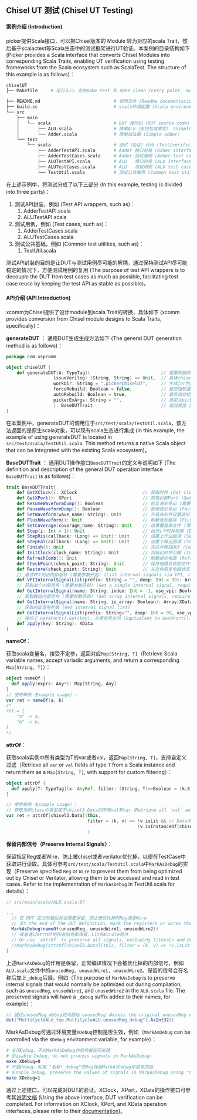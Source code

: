 ## Chisel UT 测试 (Chisel UT Testing)

#### 案例介绍 (Introduction)
picker提供Scala接口，可以把Chisel版本的 Module 转为对应的scala Trait，然后基于scalactest等Scala生态中的测试框架进行UT验证。本案例的目录结构如下 (Picker provides a Scala interface that converts Chisel Modules into corresponding Scala Traits, enabling UT verification using testing frameworks from the Scala ecosystem such as ScalaTest. The structure of this example is as follows)：

```bash
chiselUT
├── Makefile     # 运行入口，支持make test 和 make clean (Entry point, supports "make test" and "make clean")

├── README.md                            # 说明文件 (Readme documentation)
├── build.sc                             # scala环境配置 (Scala environment configuration)
└── src
    ├── main
    │   └── scala                        # DUT 源代码 (DUT source code)
    │       ├── ALU.scala                # 简单ALU（支持加减乘除） (Simple ALU supports: add, subtract, multiply, divide)
    │       └── Adder.scala              # 简单加法器 (Simple adder)
    └── test
        └── scala                        # 测试（验证）代码 (Test/verification code)
            ├── AdderTestAPI.scala       # Adder 接口封装 (Adder interface wrapper)
            ├── AdderTestCases.scala     # Adder 测试用例 (Adder test cases)
            ├── ALUTestAPI.scala         # ALU   接口封装 (ALU interface wrapper)
            ├── ALUTestCases.scala       # ALU   测试用例 (ALU test cases)
            └── TestUtil.scala           # 测试公共服务 (Common test utilities)
```

在上述示例中，将测试分成了以下三部分 (In this example, testing is divided into three parts)：

1. 测试API封装，例如 (Test API wrappers, such as)：
    1. AdderTestAPI.scala
    1. ALUTestAPI.scala
1. 测试用例，例如 (Test cases, such as)：
    1. AdderTestCases.scala
    1. ALUTestCases.scala
1. 测试公共基础，例如 (Common test utilities, such as)：
    1. TestUtil.scala

测试API封装的目的是让DUT与测试用例尽可能的解耦，通过保持测试API尽可能稳定的情况下，方便测试用例的复用 (The purpose of test API wrappers is to decouple the DUT from test cases as much as possible, facilitating test case reuse by keeping the test API as stable as possible)。

#### API介绍 (API Introduction)

xcomm为Chisel提供了设计module到scala Trait的转换，具体如下 (xcomm provides conversion from Chisel module designs to Scala Traits, specifically)：

**generateDUT** ：
通用DUT生成生成方法如下 (The general DUT generation method is as follows)：
```scala
package com.xspcomm

object chiselUT {
    def generateDUT[A: TypeTag](                           // 需要转换的Chisel 类 (Chisel class to be converted)
                  issueVerilog: (String, String) => Unit,  // 具体chisel到verilog转换的回调函数 (Callback function for Chisel to Verilog conversion)
                  workDir: String = ".pickerChiselUT",     // 生成jar包的工作目录 (Working directory for generating JAR packages)
                  forceRebuild: Boolean = false,           // 是否强制重新编译 (Whether to force recompilation)
                  autoRebuild: Boolean = true,             // 是否自动检查需要重新编译 (Whether to automatically check if recompilation is needed)
                  pickerExArgs: String = "",               // 自定义picker转换参数 (Custom picker conversion parameters)
                  ): BaseDUTTrait                          // 返回类型 (Return type)
}
```

在本案例中，generateDUT的调用位于`src/test/scala/TestUtil.scala`，该方法返回的是原生scala对象，可以现有scala生态进行集成 (In this example, the example of using generateDUT is located in `src/test/scala/TestUtil.scala`. This method returns a native Scala object that can be integrated with the existing Scala ecosystem)。

**BaseDUTTrait** ：
通用DUT操作接口`BaseDUTTrait`的定义与说明如下 (The definition and description of the general DUT operation interface `BaseDUTTrait` is as follows)：

```scala
trait BaseDUTTrait{
    def GetXClock(): XClock                         // 获取时钟 (Get clock)
    def GetXPort(): XPort                           // 获取引脚Port (Get pin Port)
    def ResumeWaveformDump(): Boolean               // 恢复波形导出 (需要参数开启) (Resume waveform dump, requires parameter setting)
    def PauseWaveformDump(): Boolean                // 暂停波形导出 (Pause waveform dump)
    def SetWaveform(wave_name: String): Unit        // 开启波形并设置波形文件名 (Enable waveform and set waveform filename)
    def FlushWaveform(): Unit                       // 刷新波形缓存 (Flush waveform cache)
    def SetCoverage(coverage_name: String): Unit    // 设置覆盖率文件 (需要参数开启) (Set coverage file, requires parameter setting)
    def Step(i: Int = 1): Unit                      // 执行i个时钟周期 (Execute i clock cycles)
    def StepRis(callback: (Long) => Unit): Unit     // 设置上升沿回调 (Set rising edge callback)
    def StepFal(callback: (Long) => Unit): Unit     // 设置下降沿回调 (Set falling edge callback)
    def Finish(): Unit                              // 完成并释放DUT (Complete and release DUT)
    def InitClock(clock_name: String): Unit         // 初始化时钟引脚 (Initialize clock pin)
    def RefreshComb(): Unit                         // 刷新组合电路 (Refresh combinational circuit)
    def CheckPoint(check_point: String): Unit       // 保持电路状态到文件 (Save circuit state to file)
    def Restore(check_point: String): Unit          // 从文件恢复电路状态 (Restore circuit state from file)
    // 通过VPI列出内部信号 (需要参数开启) (List internal signals via VPI, requires parameter setting)
    def VPIInternalSignalList(prefix: String = "", deep: Int = 99): Array[String]
    // 获取单个内部信号 (需要参数开启) (Get a single internal signal, requires parameter setting)
    def GetInternalSignal(name: String, index: Int = -1, use_vpi: Boolean = false): XData
    // 获取数组内部信号 (需要参数开启) (Get array internal signals, requires parameter setting)
    def GetInternalSignal(name: String, is_array: Boolean): Array[XData]\
    // 获取内部信号列表 (Get internal signal list)
    def GetInternalSignalList(prefix: String="", deep: Int = 99, use_vpi: Boolean = false): Array[String]
    // 等价于 GetXPort().Get(key)，方便信号访问 (Equivalent to GetXPort().Get(key), convenient signal access)
    def apply(key: String): XData
}
```

**nameOf**：

获取scala变量名，接受不定参，返回对应`Map[String, T]`（Retrieve Scala variable names, accept variadic arguments, and return a corresponding `Map[String, T]`）：
```scala
object nameOf {
  def apply(exprs: Any*): Map[String, Any]
}
// 使用举例（Example usage）:
var ret = nameOf(a, b)
/*
ret = {
    "a" -> a,
    "b" -> b,
}
*/

```

**attrOf**：

获取scala实例中所有类型为T的var或者val，返回`Map[String, T]`，支持自定义过滤（Retrieve all `var` or `val` fields of type `T` from a Scala instance and return them as a `Map[String, T]`, with support for custom filtering）：
```scala
object attrOf {
  def apply[T: TypeTag](x: AnyRef, filter: (String, T)=>Boolean = (k:String, v:T) => true): Map[String, T]
}

// 使用举例（Example usage）:
// 获取当前class中类型属于chisel3.Data的所有val和var（Retrieve all `val` and `var` fields of type `chisel3.Data` in the current class）
var ret = attrOf[chisel3.Data](this,
                               filter = (k, v) => !v.isLit && // Data不能是字面量（Data must not be a literal）
                                                  !v.isInstanceOf[chisel3.Bundle] // Data不能是Bundle类型（Data must not be of type Bundle）
                               )

```

**保留内部信号（Preserve Internal Signals）**：

保留指定Reg或者Wire，防止被chisel或者verilator优化掉，以便在TestCase中获取进行读取。具体可参考`src/test/scala/TestUtil.scala`中`MarkAsDebug`的实现（Preserve specified `Reg` or `Wire` to prevent them from being optimized out by Chisel or Verilator, allowing them to be accessed and read in test cases. Refer to the implementation of `MarkAsDebug` in TestUtil.scala for details）：

```scala
// src/main/scala/ALU.scala:87

...
  // 在 DUT 定义的最后标记需要保留，防止被优化掉的Reg或者Wire
  //（At the end of the DUT definition, mark the registers or wires that need to be preserved to prevent optimization）
  MarkAsDebug(nameOf(unusedReg, unusedWire1, unusedWire2))
  // 或者通过attrOf把所有信号都保留，Lit和Bundle除外
  // Or use `attrOf` to preserve all signals, excluding literals and Bundles.
  //MarkAsDebug(attrOf[chisel3.Data](this, filter = (k, v) => !v.isLit && !v.isInstanceOf[chisel3.Bundle]))
}
```

上述`MarkAsDebug`的作用是保留，正常编译情况下会被优化掉的内部信号，例如`ALU.scala`文件中的`unusedReg, unusedWire1, unusedWire2`。保留的信号会在名称后加上`_debug`后缀，例如（The purpose of `MarkAsDebug` is to preserve internal signals that would normally be optimized out during compilation, such as `unusedReg`, `unusedWire1`, and `unusedWire2` in the `ALU.scala` file. The preserved signals will have a `_debug` suffix added to their names, for example）：
```scala
// 通过unusedReg_debug访问原始 unusedReg（Access the original unusedReg via unusedReg_debug）
dut("MultiCycleALU_top.MultiCycleALU.unusedReg_debug").AsInt32()
```

MarkAsDebug可通过环境变量`XDebug`控制是否生效，例如（`MarkAsDebug` can be controlled via the `XDebug` environment variable, for example）：
```bash
# 关闭Debug，不对MarkAsDebug的信号做任何处理
#（Disable Debug, do not process signals in MarkAsDebug）
make XDebug=0
# 开启Debug，利用 "名称+_debug"的Reg保留MarkAsDebug中信号的值
#（Enable Debug, preserve the values of signals in MarkAsDebug using "name + _debug" registers）
make XDebug=1
```

通过上述接口，可以完成对DUT的验证。XClock，XPort，XData的操作接口可参考其[说明文档](https://github.com/XS-MLVP/xcomm/blob/master/docs/APIs.cn.md) (Using the above interface, DUT verification can be completed. For information on XClock, XPort, and XData operation interfaces, please refer to their [documentation](https://github.com/XS-MLVP/xcomm/blob/master/docs/APIs.cn.md))。
